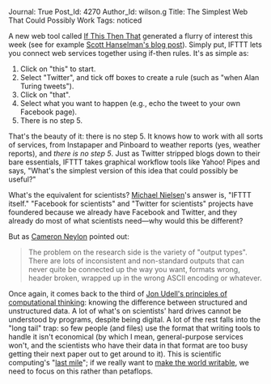Journal: True
Post_Id: 4270
Author_Id: wilson.g
Title: The Simplest Web That Could Possibly Work
Tags: noticed

<p>A new web tool called <a href="http://ifttt.com/">If This Then That</a> generated a flurry of interest this week (see for example <a href="http://www.hanselman.com/blog/EssentialIFTTTIfThisThenThatProgrammingWorkflowsForHumansUsingTheWebsSocialGlue.aspx">Scott Hanselman's blog post</a>). Simply put, IFTTT lets you connect web services together using if-then rules. It's as simple as:</p>
<ol>
<li>Click on "this" to start.</li>
<li>Select "Twitter", and tick off boxes to create a rule (such as "when Alan Turing tweets").</li>
<li>Click on "that".</li>
<li>Select what you want to happen (e.g., echo the tweet to your own Facebook page).</li>
<li>There is no step 5.</li>
</ol>
<p>That's the beauty of it: there is no step 5. It knows how to work with all sorts of services, from Instapaper and Pinboard to weather reports (yes, weather reports), and <em>there is no step 5</em>. Just as Twitter stripped blogs down to their bare essentials, IFTTT takes graphical workflow tools like Yahoo! Pipes and says, "What's the simplest version of this idea that could possibly be useful?"</p>
<p>What's the equivalent for scientists? <a href="http://michaelnielsen.org">Michael Nielsen</a>'s answer is, "IFTTT itself." "Facebook for scientists" and "Twitter for scientists" projects have foundered because we already have Facebook and Twitter, and they already do most of what scientists need&mdash;why would this be different?</p>
<p>But as <a href="http://cameronneylon.net/">Cameron Neylon</a> pointed out:</p>
<blockquote><p>The problem on the research side is the variety of "output types". There are lots of inconsistent and non-standard outputs that can never quite be connected up the way you want, formats wrong, header broken, wrapped up in the wrong ASCII encoding or whatever.</p></blockquote>
<p>Once again, it comes back to the third of <a href="http://blog.jonudell.net/2011/01/24/seven-ways-to-think-like-the-web/">Jon Udell's principles of computational thinking</a>: knowing the difference between structured and unstructured data. A lot of what's on scientists' hard drives cannot be understood by programs, despite being digital. A lot of the rest falls into the "long tail" trap: so few people (and files) use the format that writing tools to handle it isn't economical (by which I mean, general-purpose services won't, and the scientists who have their data in that format are too busy getting their next paper out to get around to it). This is scientific computing's "<a href="http://en.wikipedia.org/wiki/Last_mile">last mile</a>"; if we really want to <a href="http://www.hpcwire.com/hpcwire/2011-08-09/nsf_s_seidel:_software_is_the_modern_language_of_science_.html">make the world writable</a>, we need to focus on this rather than petaflops.</p>
